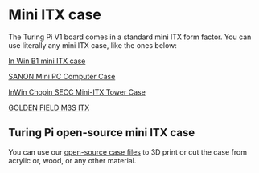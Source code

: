 # Mini ITX case

The Turing Pi V1 board comes in a standard mini ITX form factor. You can use literally any mini ITX case, like the ones below:

[In Win B1 mini ITX case](https://amzn.to/3mT4nLX)

[SANON Mini PC Computer Case](https://amzn.to/34EmqiA)

[InWin Chopin SECC Mini-ITX Tower Case](https://amzn.to/38tcdXn)

[GOLDEN FIELD M3S ITX](https://amzn.to/3mKG1Uj)

## Turing Pi open-source mini ITX case

You can use our [open-source case files](https://github.com/turing-machines/mini-itx-case) to 3D print or cut the case from acrylic or, wood, or any other material.









